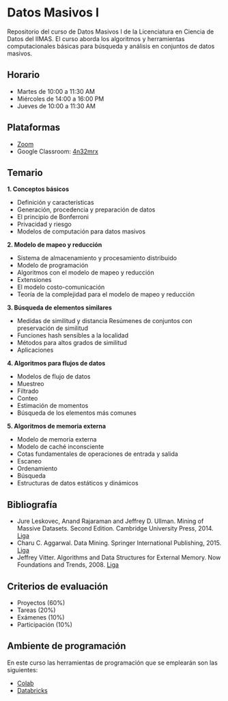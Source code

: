# Datos Masivos I
Repositorio del curso de Datos Masivos I de la Licenciatura en Ciencia de Datos del IIMAS. El curso aborda los algoritmos y herramientas computacionales básicas para búsqueda y análisis en conjuntos de datos masivos.	

## Horario
- Martes de 10:00 a 11:30 AM
- Miércoles de 14:00 a 16:00 PM
- Jueves de 10:00 a 11:30 AM

## Plataformas
- [Zoom](https://zoom.us/)
- Google Classroom: [4n32mrx](https://classroom.google.com/c/Mjc0NjAzMjk4ODgy?cjc=4n32mrx)

## Temario
**1. Conceptos básicos**
  - Definición y características
  - Generación, procedencia y preparación de datos
  - El principio de Bonferroni
  - Privacidad y riesgo
  - Modelos de computación para datos masivos
  
**2. Modelo de mapeo y reducción**
  - Sistema de almacenamiento y procesamiento distribuido
  - Modelo de programación
  - Algoritmos con el modelo de mapeo y reducción
  - Extensiones
  - El modelo costo-comunicación
  - Teoría de la complejidad para el modelo de mapeo y reducción
  
**3. Búsqueda de elementos similares**
  - Medidas de similitud y distancia Resúmenes de conjuntos con preservación de similitud
  - Funciones hash sensibles a la localidad
  - Métodos para altos grados de similitud
  - Aplicaciones
  
**4. Algoritmos para flujos de datos**
  - Modelos de flujo de datos
  - Muestreo
  - Filtrado
  - Conteo
  - Estimación de momentos
  - Búsqueda de los elementos más comunes

**5. Algoritmos de memoria externa**
  - Modelo de memoria externa
  - Modelo de caché inconsciente
  - Cotas fundamentales de operaciones de entrada y salida
  - Escaneo
  - Ordenamiento
  - Búsqueda
  - Estructuras de datos estáticos y dinámicos
  
 ## Bibliografía
 - Jure Leskovec, Anand Rajaraman and Jeffrey D. Ullman. Mining of Massive Datasets. Second Edition. Cambridge University Press, 2014. [Liga](http://infolab.stanford.edu/~ullman/mmds/book.pdf)
  - Charu C. Aggarwal. Data Mining. Springer International Publishing, 2015. [Liga](https://doc.lagout.org/Others/Data%20Mining/Data%20Mining_%20The%20Textbook%20%5BAggarwal%202015-04-14%5D.pdf)
  - Jeffrey Vitter. Algorithms and Data Structures for External Memory. Now Foundations and Trends, 2008. [Liga](https://www.nowpublishers.com/article/Details/TCS-014)

## Criterios de evaluación
- Proyectos (60%)
- Tareas (20%)
- Exámenes (10%)
- Participación (10%)

## Ambiente de programación
En este curso las herramientas de programación que se emplearán son las siguientes:
- [Colab](https://colab.research.google.com/)
- [Databricks](https://community.cloud.databricks.com/login.html)
